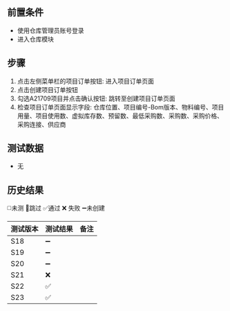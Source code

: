 
## 前置条件

- 使用仓库管理员账号登录
- 进入仓库模块

## 步骤

1. 点击左侧菜单栏的项目订单按钮: 进入项目订单页面
2. 点击创建项目订单按钮
3. 勾选A21709项目并点击确认按钮: 跳转至创建项目订单页面
4. 检查项目订单页面显示字段: 仓库位置、项目编号-Bom版本、物料编号、项目用量、项目使用数、虚拟库存数、预留数、最低采购数、采购数、采购价格、采购连接、供应商

## 测试数据

- 无

## 历史结果
 ◻️未测    🚫跳过     ✅通过    ❌ 失败    ➖未创建
 
| 测试版本 | 测试结果 | 备注 |
| ---- | ---- | ---- |
| S18 | ➖ |  |
| S19 | ➖ |  |
| S20 | ➖ |  |
| S21 | ❌ |  |
| S22 | ✅ |  |
| S23 | ✅ |  |
